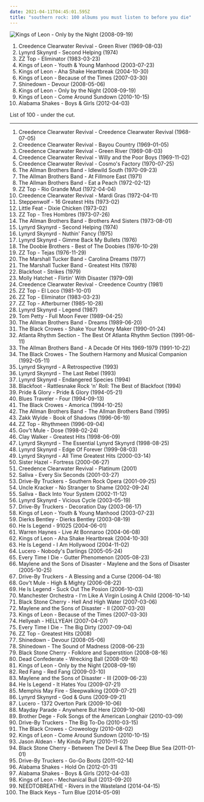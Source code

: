 ```yaml
---
date: 2021-04-11T04:45:01.595Z
title: "southern rock: 100 albums you must listen to before you die"
---
```

![Kings of Leon - Only by the Night (2008-09-19)](http://coverartarchive.org/release/76461aea-eed9-3391-88e4-3c78ea2a94e3/6247643874-500.jpg "Kings of Leon - Only by the Night (2008-09-19)")
<ol class="albums">
<li data-cover="http://coverartarchive.org/release/6b089cd4-24de-430b-bcdb-5f3485c7a9e7/8749872309-500.jpg" data-tags="southern rock, classic rock, 60s" role="button">Creedence Clearwater Revival - Green River (1969-08-03)</li>
<li data-cover="http://coverartarchive.org/release/be1fba3d-6f56-4441-bd88-d41f5140231f/20152394682-500.jpg" data-tags="southern rock" role="button">Lynyrd Skynyrd - Second Helping (1974)</li>
<li data-cover="http://coverartarchive.org/release/20f8ccf4-09cf-4607-a955-720ccbb2789e/14697523448-500.jpg" data-tags="blues rock, southern rock" role="button">ZZ Top - Eliminator (1983-03-23)</li>
<li data-cover="http://coverartarchive.org/release/d5461436-2551-3baf-a11b-bd66b91b44c5/1671204614-500.jpg" data-tags="rock, alternative rock, indie rock" role="button">Kings of Leon - Youth & Young Manhood (2003-07-23)</li>
<li data-cover="http://coverartarchive.org/release/d7f77520-2ae8-3ca6-98ac-e11444682b66/8044485998-500.jpg" data-tags="rock, indie rock" role="button">Kings of Leon - Aha Shake Heartbreak (2004-10-30)</li>
<li data-cover="http://coverartarchive.org/release/d48a2606-2876-449e-8d7f-a6b52b42c54c/17035663031-500.jpg" data-tags="rock" role="button">Kings of Leon - Because of the Times (2007-03-30)</li>
<li data-cover="http://coverartarchive.org/release/678909a4-a946-492c-8df1-8d92cad22da1/10713247283-500.jpg" data-tags="alternative rock, hard rock, southern rock" role="button">Shinedown - Devour (2008-05-06)</li>
<li data-cover="http://coverartarchive.org/release/76461aea-eed9-3391-88e4-3c78ea2a94e3/6247643874-500.jpg" data-tags="rock, alternative rock" role="button">Kings of Leon - Only by the Night (2008-09-19)</li>
<li data-cover="http://coverartarchive.org/release/a4389960-cbab-3472-814f-013dc9c336d7/8316245778-500.jpg" data-tags="indie rock, rock" role="button">Kings of Leon - Come Around Sundown (2010-10-15)</li>
<li data-cover="https://img.discogs.com/Sx2GoX-oNB9S0Hba5pduTHWZE7A=/fit-in/600x546/filters:strip_icc():format(jpeg):mode_rgb():quality(90)/discogs-images/R-3521164-1378815509-2198.jpeg.jpg" data-tags="blues, rock, soul, 10s" role="button">Alabama Shakes - Boys & Girls (2012-04-03)</li>
</ol>
List of 100 - under the cut.
<!-- more -->

_________________

<ol class="albums">
<li data-cover="http://coverartarchive.org/release/9246bec3-3805-417e-9fdc-7f5c3f074821/8749824583-500.jpg" data-tags="classic rock, blues rock, swamp rock" role="button">
Creedence Clearwater Revival - Creedence Clearwater Revival (1968-07-05)
</li>
<li data-cover="http://coverartarchive.org/release/18492d6e-b040-30c3-9d7c-e082ec2963fe/23559347519-500.jpg" data-tags="rock, classic rock, southern rock, 60s" role="button">
Creedence Clearwater Revival - Bayou Country (1969-01-05)
</li>
<li data-cover="http://coverartarchive.org/release/6b089cd4-24de-430b-bcdb-5f3485c7a9e7/8749872309-500.jpg" data-tags="southern rock, classic rock, 60s" role="button">
Creedence Clearwater Revival - Green River (1969-08-03)
</li>
<li data-cover="http://coverartarchive.org/release/6d7a7eae-5b6d-482e-a81f-484681aee4ba/11456627147-500.jpg" data-tags="classic rock, southern rock" role="button">
Creedence Clearwater Revival - Willy and the Poor Boys (1969-11-02)
</li>
<li data-cover="http://coverartarchive.org/release/aacae183-fd7c-4340-996f-95aa722e74b1/8749942734-500.jpg" data-tags="classic rock" role="button">
Creedence Clearwater Revival - Cosmo's Factory (1970-07-25)
</li>
<li data-cover="https://img.discogs.com/zFc987ZIPaa-FB2Jmwkfe7ZFbuM=/fit-in/600x593/filters:strip_icc():format(jpeg):mode_rgb():quality(90)/discogs-images/R-14549265-1576852135-1487.jpeg.jpg" data-tags="southern rock" role="button">
The Allman Brothers Band - Idlewild South (1970-09-23)
</li>
<li data-cover="https://img.discogs.com/0zDuTKnrcTP4DZ41g2wyT66hL8s=/fit-in/600x594/filters:strip_icc():format(jpeg):mode_rgb():quality(90)/discogs-images/R-8993834-1552836282-5556.jpeg.jpg" data-tags="classic rock, southern rock, blues, live, rock, 70s" role="button">
The Allman Brothers Band - At Fillmore East (1971)
</li>
<li data-cover="http://coverartarchive.org/release/bf8885b2-39f8-344e-b860-4be1623de283/4529929218-500.jpg" data-tags="southern rock, classic rock" role="button">
The Allman Brothers Band - Eat a Peach (1972-02-12)
</li>
<li data-cover="https://img.discogs.com/3vyzBfAWuptH8XqOUrQaJxfwUDc=/fit-in/522x527/filters:strip_icc():format(jpeg):mode_rgb():quality(90)/discogs-images/R-8972626-1516444059-5321.jpeg.jpg" data-tags="blues rock, hard rock, southern rock" role="button">
ZZ Top - Rio Grande Mud (1972-04-04)
</li>
<li data-cover="http://coverartarchive.org/release/a80f75da-7260-4e4b-bd03-cbebb460a7f1/16048573325-500.jpg" data-tags="roots rock, swamp rock, classic rock, southern rock" role="button">
Creedence Clearwater Revival - Mardi Gras (1972-04-11)
</li>
<li data-cover="http://coverartarchive.org/release/1aca4a06-8f21-4aaa-a049-d1758a111589/5814230484-500.jpg" data-tags="classic rock" role="button">
Steppenwolf - 16 Greatest Hits (1973-02)
</li>
<li data-cover="https://img.discogs.com/xt2ingN9mjMcHGTT1yvPNDPEAZU=/fit-in/600x580/filters:strip_icc():format(jpeg):mode_rgb():quality(90)/discogs-images/R-731129-1166037349.jpeg.jpg" data-tags="r&b" role="button">
Little Feat - Dixie Chicken (1973-02)
</li>
<li data-cover="http://coverartarchive.org/release/b15e1712-a98c-482b-ac86-6ef8c73d6f5d/28933604566-500.jpg" data-tags="blues rock" role="button">
ZZ Top - Tres Hombres (1973-07-26)
</li>
<li data-cover="https://via.placeholder.com/450" data-tags="southern rock" role="button">
The Allman Brothers Band - Brothers And Sisters (1973-08-01)
</li>
<li data-cover="http://coverartarchive.org/release/be1fba3d-6f56-4441-bd88-d41f5140231f/20152394682-500.jpg" data-tags="southern rock" role="button">
Lynyrd Skynyrd - Second Helping (1974)
</li>
<li data-cover="https://via.placeholder.com/450" data-tags="southern rock" role="button">
Lynyrd Skynyrd - Nuthin' Fancy (1975)
</li>
<li data-cover="http://coverartarchive.org/release/711977a3-4ffc-3657-a5ce-27255b4b4650/22703726597-500.jpg" data-tags="southern rock, rock" role="button">
Lynyrd Skynyrd - Gimme Back My Bullets (1976)
</li>
<li data-cover="http://coverartarchive.org/release/04be379d-fbc6-3dcd-aae1-1434708b5250/5159684891-500.jpg" data-tags="classic rock, 70s" role="button">
The Doobie Brothers - Best of The Doobies (1976-10-29)
</li>
<li data-cover="http://coverartarchive.org/release/325f0947-40a4-30bd-aefd-12a53d39f2bd/9727920012-500.jpg" data-tags="blues rock, southern rock" role="button">
ZZ Top - Tejas (1976-11-29)
</li>
<li data-cover="https://img.discogs.com/Lz0kq17EnvPDzdlN-UJtuB3lxqs=/fit-in/255x255/filters:strip_icc():format(jpeg):mode_rgb():quality(90)/discogs-images/R-3055148-1343214860-9733.jpeg.jpg" data-tags="southern rock" role="button">
The Marshall Tucker Band - Carolina Dreams (1977)
</li>
<li data-cover="https://img.discogs.com/0-obukF6QmJhASkzHb1UYk-qMCg=/fit-in/300x300/filters:strip_icc():format(jpeg):mode_rgb():quality(90)/discogs-images/R-3333219-1326175690.jpeg.jpg" data-tags="southern rock, classic rock" role="button">
The Marshall Tucker Band - Greatest Hits (1978)
</li>
<li data-cover="http://coverartarchive.org/release/82468a07-e409-46a0-8951-b73567ac060b/5945244568-500.jpg" data-tags="southern rock" role="button">
Blackfoot - Strikes (1979)
</li>
<li data-cover="http://coverartarchive.org/release/bb88cd76-748f-4837-a1b6-394275255118/22739545491-500.jpg" data-tags="southern rock" role="button">
Molly Hatchet - Flirtin' With Disaster (1979-09)
</li>
<li data-cover="https://img.discogs.com/ALWL6pUKpDjvVBD_87s_Ul9i73s=/fit-in/500x494/filters:strip_icc():format(jpeg):mode_rgb():quality(90)/discogs-images/R-3802835-1345029926-3937.jpeg.jpg" data-tags="classic, compilation, southern rock, c c r" role="button">
Creedence Clearwater Revival - Creedence Country (1981)
</li>
<li data-cover="http://coverartarchive.org/release/8c72373b-967d-4417-8e4d-904f2bf6affc/15383114500-500.jpg" data-tags="southern rock, blues rock, hard rock" role="button">
ZZ Top - El Loco (1981-10-01)
</li>
<li data-cover="http://coverartarchive.org/release/20f8ccf4-09cf-4607-a955-720ccbb2789e/14697523448-500.jpg" data-tags="blues rock, southern rock" role="button">
ZZ Top - Eliminator (1983-03-23)
</li>
<li data-cover="http://coverartarchive.org/release/98a283ff-5b66-4d1a-8add-53d11d278ac5/11547120929-500.jpg" data-tags="blues rock" role="button">
ZZ Top - Afterburner (1985-10-28)
</li>
<li data-cover="https://via.placeholder.com/450" data-tags="southern rock" role="button">
Lynyrd Skynyrd - Legend (1987)
</li>
<li data-cover="http://coverartarchive.org/release/e5e1ebbf-3a70-4767-8f69-b85dc9095dec/6919975994-500.jpg" data-tags="rock, classic rock, 80s" role="button">
Tom Petty - Full Moon Fever (1989-04-25)
</li>
<li data-cover="http://coverartarchive.org/release/bfcd67cd-d4f6-4478-94b3-02ed2a102275/13964368231-500.jpg" data-tags="blues rock, southern rock, blues" role="button">
The Allman Brothers Band - Dreams (1989-06-20)
</li>
<li data-cover="https://via.placeholder.com/450" data-tags="rock" role="button">
The Black Crowes - Shake Your Money Maker (1990-01-24)
</li>
<li data-cover="http://coverartarchive.org/release/5e9be4cd-1f08-4042-acf9-c3338623710c/18661073440-500.jpg" data-tags="classic rock" role="button">
Atlanta Rhythm Section - The Best Of Atlanta Rhythm Section (1991-06-11)
</li>
<li data-cover="http://coverartarchive.org/release/6e646673-39ba-41dc-abc4-7a1f74387d66/6639039977-500.jpg" data-tags="classic rock, southern rock" role="button">
The Allman Brothers Band - A Decade Of Hits 1969-1979 (1991-10-22)
</li>
<li data-cover="http://coverartarchive.org/release/bf287e16-4467-4b6c-8e5c-a0250d3d0b2b/6314862970-500.jpg" data-tags="southern rock, rock" role="button">
The Black Crowes - The Southern Harmony and Musical Companion (1992-05-11)
</li>
<li data-cover="https://img.discogs.com/Y5M7Znix8pyjDo0_6jT7xPs5aug=/fit-in/600x589/filters:strip_icc():format(jpeg):mode_rgb():quality(90)/discogs-images/R-14050651-1567108490-5787.jpeg.jpg" data-tags="southern rock, lynyrd skynyrd-a retrospective" role="button">
Lynyrd Skynyrd - A Retrospective (1993)
</li>
<li data-cover="https://img.discogs.com/xtKEBW6zi6Fj5YjYmDZU3mcGlLY=/fit-in/500x500/filters:strip_icc():format(jpeg):mode_rgb():quality(90)/discogs-images/R-3274536-1533325888-1294.jpeg.jpg" data-tags="southern rock" role="button">
Lynyrd Skynyrd - The Last Rebel (1993)
</li>
<li data-cover="http://coverartarchive.org/release/f6157cd1-1006-4254-af4f-94e180c5575f/5545133291-500.jpg" data-tags="southern rock, classic rock" role="button">
Lynyrd Skynyrd - Endangered Species (1994)
</li>
<li data-cover="http://coverartarchive.org/release/16e6e02a-1bf3-4011-bcdf-c787343295cd/9357983536-500.jpg" data-tags="classic rock, rock, southern rock, hard rock, southern-rock" role="button">
Blackfoot - Rattlesnake Rock 'n' Roll: The Best of Blackfoot (1994)
</li>
<li data-cover="http://coverartarchive.org/release/06864755-6e45-4af0-b2fe-3d5d11348ee7/13476346181-500.jpg" data-tags="southern rock" role="button">
Pride & Glory - Pride & Glory (1994-05-21)
</li>
<li data-cover="http://coverartarchive.org/release/365f2bc6-b56c-460c-9ce9-cde7bb27e46d/10858606127-500.jpg" data-tags="rock, blues, classic rock" role="button">
Blues Traveler - Four (1994-09-13)
</li>
<li data-cover="http://coverartarchive.org/release/50f61c66-2082-4b53-8ba7-30d85e41f15f/9708189258-500.jpg" data-tags="southern rock, rock" role="button">
The Black Crowes - Amorica (1994-10-25)
</li>
<li data-cover="https://via.placeholder.com/450" data-tags="southern rock" role="button">
The Allman Brothers Band - The Allman Brothers Band (1995)
</li>
<li data-cover="http://coverartarchive.org/release/7533b1fc-d328-4ee5-8b50-bbf4c3edb6ed/9020709713-500.jpg" data-tags="southern rock, rock" role="button">
Zakk Wylde - Book of Shadows (1996-06-19)
</li>
<li data-cover="http://coverartarchive.org/release/1acabc7f-466f-4098-a44b-b48ea5973adc/3730776424-500.jpg" data-tags="blues rock, hard rock" role="button">
ZZ Top - Rhythmeen (1996-09-04)
</li>
<li data-cover="http://coverartarchive.org/release/5a2c4afd-d30a-428c-968d-de082494d9a8/28967153015-500.jpg" data-tags="blues rock" role="button">
Gov't Mule - Dose (1998-02-24)
</li>
<li data-cover="http://coverartarchive.org/release/4349c38b-1430-4a91-a001-051afb3669c1/18103461953-500.jpg" data-tags="country" role="button">
Clay Walker - Greatest Hits (1998-06-09)
</li>
<li data-cover="http://coverartarchive.org/release/5d998987-ab6d-4ffc-a5db-255436bb415a/3333569644-500.jpg" data-tags="classic rock, southern rock, 70s" role="button">
Lynyrd Skynyrd - The Essential Lynyrd Skynyrd (1998-08-25)
</li>
<li data-cover="https://img.discogs.com/WiK-1OZ9OI_DiKWJMXnAm9S2tdM=/fit-in/600x935/filters:strip_icc():format(jpeg):mode_rgb():quality(90)/discogs-images/R-6101246-1471092563-8075.jpeg.jpg" data-tags="southern rock" role="button">
Lynyrd Skynyrd - Edge Of Forever (1999-08-03)
</li>
<li data-cover="http://coverartarchive.org/release/13ab517d-ed66-497a-a96d-634edd1c36ef/15191888314-500.jpg" data-tags="southern rock, classic rock" role="button">
Lynyrd Skynyrd - All Time Greatest Hits (2000-03-14)
</li>
<li data-cover="https://via.placeholder.com/450" data-tags="records i should listen more often" role="button">
Sister Hazel - Fortress (2000-06-27)
</li>
<li data-cover="http://coverartarchive.org/release/9b0f8fc8-65d8-4321-9699-57ce36e192d0/20821738172-500.jpg" data-tags="classic rock" role="button">
Creedence Clearwater Revival - Platinum (2001)
</li>
<li data-cover="http://coverartarchive.org/release/f38a8e29-3c4f-438b-809d-afd2ac0b603b/16490273372-500.jpg" data-tags="nu metal, hard rock" role="button">
Saliva - Every Six Seconds (2001-03-27)
</li>
<li data-cover="http://coverartarchive.org/release/47c158ca-0aa3-4ca9-b7ef-7f7ac37cece1/16251264282-500.jpg" data-tags="southern rock" role="button">
Drive-By Truckers - Southern Rock Opera (2001-09-25)
</li>
<li data-cover="http://coverartarchive.org/release/649f134d-d733-4908-9004-d3d8edd506b0/24447477256-500.jpg" data-tags="alternative rock, edgy, queer, queercore, southern rock, beer, kid rock, male vocals, based, scat, brutal death metal, creepy, racism, moisture, bananas, trump, treble, cracked, farts, creed, racist, nickelback, girls girls girls, my nigga, poopy, hebo, hillary clinton, jihad, fart, donald trump, fecal, flatulence, coprogrind, sjw, genderqueer, grady, maga, farting, youngstar, kkk country, racist country, little star, politically correct, moist, i would like to spend an afternoon rubbing her breasts with warm mineral oil, scat goregrind, pissgore, rei do pop, agender, n word, queer metal, shady grady, seahawks, scatgrind, beste country musik wo gibt, fart rock, music to fart to, post-post-grunge, 2edgy4me, mitch mcconnell, brayden, jayden, fecalgrind, non-binary, planet kolob, where gods began, grumpy still skin, soft and moist, without artistic merit, dake-bonoism, masturbation fodder, squeeze the boobies, listen to u2, beneficial, conforms to dake-bonoistic doctrine, they always conform to dake-bonoistic doctrine, imaginary girlfriend, it starts with one thing i dont know why it doesnt even matter how hard you try keep that in mind i designed this rhyme, make america great again, fart pop, plopper, deekles, hollow monkey, poopy-man, you can listen on a thursday, adsfghjklmn, fuck me daddy, similar to johnny rebel, pwr bttm, too much swearing, kayden, dustin lynch " role="button">
Uncle Kracker - No Stranger to Shame (2002-09-24)
</li>
<li data-cover="http://coverartarchive.org/release/6981ebee-21a4-3a08-8bcd-0cf650dfba12/28535485305-500.jpg" data-tags="rock, nu metal, hard rock" role="button">
Saliva - Back Into Your System (2002-11-12)
</li>
<li data-cover="http://coverartarchive.org/release/4f302356-4e91-4690-b441-2cfe91276008/6591198259-500.jpg" data-tags="southern rock" role="button">
Lynyrd Skynyrd - Vicious Cycle (2003-05-19)
</li>
<li data-cover="http://coverartarchive.org/release/15f53c91-d9c0-40b0-920f-cc62cdfb63eb/15448153144-500.jpg" data-tags="southern rock, alt-country" role="button">
Drive-By Truckers - Decoration Day (2003-06-17)
</li>
<li data-cover="http://coverartarchive.org/release/d5461436-2551-3baf-a11b-bd66b91b44c5/1671204614-500.jpg" data-tags="rock, alternative rock, indie rock" role="button">
Kings of Leon - Youth & Young Manhood (2003-07-23)
</li>
<li data-cover="http://coverartarchive.org/release/ae27b65a-ffc5-4c52-af0f-82bb221bdd54/4259120205-500.jpg" data-tags="country, dierks bentley" role="button">
Dierks Bentley - Dierks Bentley (2003-08-19)
</li>
<li data-cover="https://img.discogs.com/oLkou_Bh1vJANeuEN_JwsTGeSw0=/fit-in/600x597/filters:strip_icc():format(jpeg):mode_rgb():quality(90)/discogs-images/R-542861-1424798177-4446.jpeg.jpg" data-tags="rock, experimental, pop punk, tribunal, southern rock, post-hardcore, melodic hardcore, emocore, cooool" role="button">
He Is Legend - 91025 (2004-06-01)
</li>
<li data-cover="https://via.placeholder.com/450" data-tags="southern rock, rock" role="button">
Warren Haynes - Live At Bonnaroo (2004-06-08)
</li>
<li data-cover="http://coverartarchive.org/release/d7f77520-2ae8-3ca6-98ac-e11444682b66/8044485998-500.jpg" data-tags="rock, indie rock" role="button">
Kings of Leon - Aha Shake Heartbreak (2004-10-30)
</li>
<li data-cover="http://coverartarchive.org/release/47df5bc8-1201-4f6e-9f44-ecda7de84242/15273858972-500.jpg" data-tags="hardcore" role="button">
He Is Legend - I Am Hollywood (2004-11-02)
</li>
<li data-cover="https://img.discogs.com/cF-rcH_dZJjoANDvO30Aoad0KrM=/fit-in/600x600/filters:strip_icc():format(jpeg):mode_rgb():quality(90)/discogs-images/R-5977748-1561111193-8154.jpeg.jpg" data-tags="rock, alt-country, alt country, southern rock, memphis, emt album 2005, good album, my top albums, memphis punk, allmusicl" role="button">
Lucero - Nobody's Darlings (2005-05-24)
</li>
<li data-cover="http://coverartarchive.org/release/8bc8d446-5b5f-49de-b9c0-31ce46283831/26720885055-500.jpg" data-tags="metalcore, hardcore" role="button">
Every Time I Die - Gutter Phenomenon (2005-08-23)
</li>
<li data-cover="https://via.placeholder.com/450" data-tags="southern rock" role="button">
Maylene and the Sons of Disaster - Maylene and the Sons of Disaster (2005-10-25)
</li>
<li data-cover="http://coverartarchive.org/release/a0119529-3800-4bb1-8716-cbbecbf3e360/16114653552-500.jpg" data-tags="southern rock" role="button">
Drive-By Truckers - A Blessing and a Curse (2006-04-18)
</li>
<li data-cover="https://img.discogs.com/2KZfotYKfco9dse8Z0ofdvwxL2g=/fit-in/500x500/filters:strip_icc():format(jpeg):mode_rgb():quality(90)/discogs-images/R-2329876-1277335045.jpeg.jpg" data-tags="southern rock, blues rock" role="button">
Gov't Mule - High & Mighty (2006-08-22)
</li>
<li data-cover="http://coverartarchive.org/release/ddf19fba-0dd8-4b99-8216-4a6be9dfd867/16262070382-500.jpg" data-tags="southern rock" role="button">
He Is Legend - Suck Out The Posion (2006-10-03)
</li>
<li data-cover="http://coverartarchive.org/release/53fcfff0-d654-4807-bbf6-1b6411d4e0d6/7900674334-500.jpg" data-tags="indie" role="button">
Manchester Orchestra - I'm Like A Virgin Losing A Child (2006-10-14)
</li>
<li data-cover="http://coverartarchive.org/release/ceeb1158-9507-4ee3-8af8-057ac3a803a2/8360071975-500.jpg" data-tags="hard rock, southern rock" role="button">
Black Stone Cherry - Hell And High Water (2007-03-06)
</li>
<li data-cover="http://coverartarchive.org/release/1b67ab50-5a1f-4fbf-97bf-08a0147b465f/26758185520-500.jpg" data-tags="hardcore" role="button">
Maylene and the Sons of Disaster - II (2007-03-20)
</li>
<li data-cover="http://coverartarchive.org/release/d48a2606-2876-449e-8d7f-a6b52b42c54c/17035663031-500.jpg" data-tags="rock" role="button">
Kings of Leon - Because of the Times (2007-03-30)
</li>
<li data-cover="http://coverartarchive.org/release/dda0115c-affb-42fc-a24e-98d4661accf5/1038954356-500.jpg" data-tags="metal, heavy metal, groove metal" role="button">
Hellyeah - HELLYEAH (2007-04-07)
</li>
<li data-cover="http://coverartarchive.org/release/4ad7a74e-95cc-44c3-96da-856810245982/18258092157-500.jpg" data-tags="metalcore" role="button">
Every Time I Die - The Big Dirty (2007-09-04)
</li>
<li data-cover="http://coverartarchive.org/release/7009e041-7b5b-4cd5-99d0-2d04830133a3/2271277285-500.jpg" data-tags="classic rock, blues rock, rock" role="button">
ZZ Top - Greatest Hits (2008)
</li>
<li data-cover="http://coverartarchive.org/release/678909a4-a946-492c-8df1-8d92cad22da1/10713247283-500.jpg" data-tags="alternative rock, hard rock, southern rock" role="button">
Shinedown - Devour (2008-05-06)
</li>
<li data-cover="http://coverartarchive.org/release/81d478b6-0f2f-3794-ae21-76560f78b7fd/1546637042-500.jpg" data-tags="hard rock, alternative rock" role="button">
Shinedown - The Sound of Madness (2008-06-23)
</li>
<li data-cover="https://img.discogs.com/HSjefWzEwlBho4QkVhnS9NNtGPE=/fit-in/589x578/filters:strip_icc():format(jpeg):mode_rgb():quality(90)/discogs-images/R-1513017-1225220488.jpeg.jpg" data-tags="hard rock" role="button">
Black Stone Cherry - Folklore and Superstition (2008-08-16)
</li>
<li data-cover="https://via.placeholder.com/450" data-tags="southern rock" role="button">
Dead Confederate - Wrecking Ball (2008-09-16)
</li>
<li data-cover="http://coverartarchive.org/release/76461aea-eed9-3391-88e4-3c78ea2a94e3/6247643874-500.jpg" data-tags="rock, alternative rock" role="button">
Kings of Leon - Only by the Night (2008-09-19)
</li>
<li data-cover="http://coverartarchive.org/release/d5ae09cb-61a5-4d8b-a13f-c4759d5fb511/4758890682-500.jpg" data-tags="southern rock, stoner" role="button">
Red Fang - Red Fang (2009-03-10)
</li>
<li data-cover="https://img.discogs.com/ktBOCx_zlv-PrQvBGaoLMPfJl9w=/fit-in/600x600/filters:strip_icc():format(jpeg):mode_rgb():quality(90)/discogs-images/R-1828335-1246131553.jpeg.jpg" data-tags="southern rock, 2000s, 2009 albums" role="button">
Maylene and the Sons of Disaster - III (2009-06-23)
</li>
<li data-cover="http://coverartarchive.org/release/31a49f1c-a283-4caa-84ed-ee6964b00306/27059154815-500.jpg" data-tags="alternative rock, hardcore, pop punk, southern rock, melodic hardcore, tragic hero" role="button">
He Is Legend - It Hates You (2009-07-21)
</li>
<li data-cover="http://coverartarchive.org/release/c21a8a63-2a58-427e-b9eb-7e1e2f8a475d/7714727211-500.jpg" data-tags="post-hardcore" role="button">
Memphis May Fire - Sleepwalking (2009-07-21)
</li>
<li data-cover="http://coverartarchive.org/release/da29d084-1a4e-4131-b583-41160ebef119/27714452702-500.jpg" data-tags="rock, southern rock, classic rock" role="button">
Lynyrd Skynyrd - God & Guns (2009-09-21)
</li>
<li data-cover="http://coverartarchive.org/release/98a951cc-22e1-47cd-913b-9245c2092c5d/15403955407-500.jpg" data-tags="americana, alt-country, punk rock, southern rock, alternative country, allmusicl" role="button">
Lucero - 1372 Overton Park (2009-10-06)
</li>
<li data-cover="http://coverartarchive.org/release/43ae8b7c-4ab6-4d47-9da8-a6ceb41f52a4/6774655436-500.jpg" data-tags="pop punk" role="button">
Mayday Parade - Anywhere But Here (2009-10-06)
</li>
<li data-cover="http://coverartarchive.org/release/02c4e4be-f3ac-49a8-8157-f0b1106b80a4/7913085249-500.jpg" data-tags="southern rock" role="button">
Brother Dege - Folk Songs of the American Longhair (2010-03-09)
</li>
<li data-cover="https://img.discogs.com/k7sFiw09d53EFOJaVj5xO-CkFgo=/fit-in/600x598/filters:strip_icc():format(jpeg):mode_rgb():quality(90)/discogs-images/R-2359640-1429811007-1404.jpeg.jpg" data-tags="rock, americana, alt-country, southern rock" role="button">
Drive-By Truckers - The Big To-Do (2010-03-15)
</li>
<li data-cover="http://coverartarchive.org/release/4a71c547-1757-4695-8d15-be0a59ab096c/27339835378-500.jpg" data-tags="classic rock, acoustic, blues rock, southern rock" role="button">
The Black Crowes - Croweology (2010-08-02)
</li>
<li data-cover="http://coverartarchive.org/release/a4389960-cbab-3472-814f-013dc9c336d7/8316245778-500.jpg" data-tags="indie rock, rock" role="button">
Kings of Leon - Come Around Sundown (2010-10-15)
</li>
<li data-cover="http://coverartarchive.org/release/91b48d70-bce1-4806-880c-a2b1488ac877/2663859177-500.jpg" data-tags="country, country rock" role="button">
Jason Aldean - My Kinda Party (2010-11-02)
</li>
<li data-cover="http://coverartarchive.org/release/dccebe05-6f27-4742-a741-3df7314c1544/8360116715-500.jpg" data-tags="hard rock" role="button">
Black Stone Cherry - Between The Devil & The Deep Blue Sea (2011-01-01)
</li>
<li data-cover="http://coverartarchive.org/release/cb304cf8-4ae2-4f0f-9114-58e2f63711ad/16252328129-500.jpg" data-tags="americana, southern rock" role="button">
Drive-By Truckers - Go-Go Boots (2011-02-14)
</li>
<li data-cover="http://coverartarchive.org/release/0163a071-8511-43c7-8a61-f0fb1b2e054a/4965596354-500.jpg" data-tags="rock" role="button">
Alabama Shakes - Hold On (2012-01-31)
</li>
<li data-cover="https://img.discogs.com/Sx2GoX-oNB9S0Hba5pduTHWZE7A=/fit-in/600x546/filters:strip_icc():format(jpeg):mode_rgb():quality(90)/discogs-images/R-3521164-1378815509-2198.jpeg.jpg" data-tags="blues, rock, soul, 10s" role="button">
Alabama Shakes - Boys & Girls (2012-04-03)
</li>
<li data-cover="http://coverartarchive.org/release/edb1ad5b-af30-49ba-aa0b-a4628a606087/5493473864-500.jpg" data-tags="rock, southern rock" role="button">
Kings of Leon - Mechanical Bull (2013-09-20)
</li>
<li data-cover="http://coverartarchive.org/release/6e4c8d51-a9c8-4356-803b-a33bfdbb1f18/6921187973-500.jpg" data-tags="alternative rock, indie rock, adult alternative, christian rock, folk rock, southern rock, christian & gospel" role="button">
NEEDTOBREATHE - Rivers in the Wasteland (2014-04-15)
</li>
<li data-cover="http://coverartarchive.org/release/5bde1d21-eff2-4a6a-8e50-de9fd2051520/9200442958-500.jpg" data-tags="blues rock, rock, indie rock" role="button">
The Black Keys - Turn Blue (2014-05-09)
</li>
</ol>